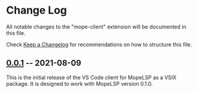 # Change Log

All notable changes to the "mope-client" extension will be documented in this file.

Check [Keep a Changelog](http://keepachangelog.com/) for recommendations on how to structure this file.

## [0.0.1] -- 2021-08-09

This is the initial release of the VS Code client for MopeLSP as a VSIX package.
It is designed to work with MopeLSP version 0.1.0.

[0.0.1]: https://github.com/MopeSWTP-SS21/vs-code-client/releases/tag/v0.0.1

